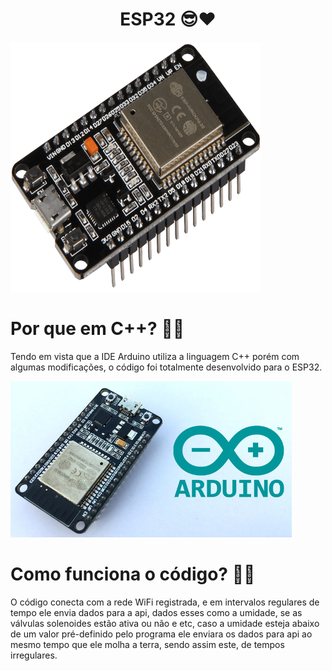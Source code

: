 <center><h1>ESP32 😎❤</h1></center>

<img src="esp32Img.png"  width="400" height="400"/>

# Por que em C++? 🤔👀
Tendo em vista que a IDE Arduino utiliza a linguagem C++ porém com algumas modificações, o código foi totalmente desenvolvido para o ESP32.

<img src="espArduino.jpg"  width="450" height="250"/>

<br>

# Como funciona o código? 📐🤨
O código conecta com a rede WiFi registrada, e em intervalos regulares de tempo ele envia dados para a api, dados esses como a umidade, se as válvulas solenoides estão ativa ou não e etc, caso a umidade esteja abaixo de um valor pré-definido pelo programa ele enviara os dados para api ao mesmo tempo que ele molha a terra, sendo assim este, de tempos irregulares.
